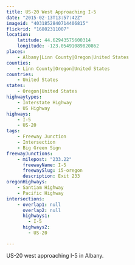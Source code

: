 ```yaml
---
title: US-20 West Approaching I-5
date: "2015-02-13T13:57:42Z"
imageid: "4031852840714406815"
flickrid: "16802311007"
location:
    latitude: 44.62943575600314
    longitude: -123.05491089820862
places:
    - Albany|Linn County|Oregon|United States
counties:
    - Linn County|Oregon|United States
countries:
    - United States
states:
    - Oregon|United States
highwaytypes:
    - Interstate Highway
    - US Highway
highways:
    - I-5
    - US-20
tags:
    - Freeway Junction
    - Intersection
    - Big Green Sign
freewayJunctions:
    - milepost: "233.22"
      freewayName: I-5
      freewaySlug: i5-oregon
      description: Exit 233
oregonHighways:
    - Santiam Highway
    - Pacific Highway
intersections:
    - overlap1: null
      overlap2: null
      highways1:
        - I-5
      highways2:
        - US-20

---
```

US-20 west approaching I-5 in Albany.